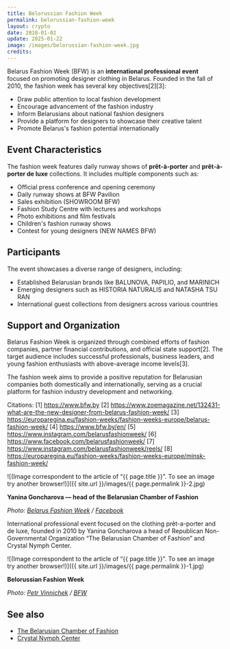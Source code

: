 ```yaml
---
title: Belorussian Fashion Week
permalink: belorussian-fashion-week
layout: crypto
date: 2018-01-02
update: 2025-01-22
image: /images/belorussian-fashion-week.jpg
credits:
---
```


Belarus Fashion Week (BFW) is an **international professional event** focused on promoting designer clothing in Belarus. Founded in the fall of 2010, the fashion week has several key objectives[2][3]:

- Draw public attention to local fashion development
- Encourage advancement of the fashion industry
- Inform Belarusians about national fashion designers
- Provide a platform for designers to showcase their creative talent
- Promote Belarus's fashion potential internationally

## Event Characteristics

The fashion week features daily runway shows of **prêt-à-porter** and **prêt-à-porter de luxe** collections. It includes multiple components such as:

- Official press conference and opening ceremony
- Daily runway shows at BFW Pavilion
- Sales exhibition (SHOWROOM BFW)
- Fashion Study Centre with lectures and workshops
- Photo exhibitions and film festivals
- Children's fashion runway shows
- Contest for young designers (NEW NAMES BFW)

## Participants

The event showcases a diverse range of designers, including:

- Established Belarusian brands like BALUNOVA, PAPILIO, and MARINICH
- Emerging designers such as HISTORIA NATURALIS and NATASHA TSU RAN
- International guest collections from designers across various countries

## Support and Organization

Belarus Fashion Week is organized through combined efforts of fashion companies, partner financial contributions, and official state support[2]. The target audience includes successful professionals, business leaders, and young fashion enthusiasts with above-average income levels[3].

The fashion week aims to provide a positive reputation for Belarusian companies both domestically and internationally, serving as a crucial platform for fashion industry development and networking.

Citations:
[1] https://www.bfw.by
[2] https://www.zoemagazine.net/132431-what-are-the-new-designer-from-belarus-fashion-week/
[3] https://europaregina.eu/fashion-weeks/fashion-weeks-europe/belarus-fashion-week/
[4] https://www.bfw.by/en/
[5] https://www.instagram.com/belarusfashionweek/
[6] https://www.facebook.com/belarusfashionweek/
[7] https://www.instagram.com/belarusfashionweek/reels/
[8] https://europaregina.eu/fashion-weeks/fashion-weeks-europe/minsk-fashion-week/

![(Image correspondent to the article of “{{ page.title }}”. To see an image try another browser!)]({{ site.url }}/images/{{ page.permalink }}-2.jpg)

**Yanina Goncharova — head of the Belarusian Chamber of Fashion**

*Photo: [Belarus Fashion Week](vinnichek-petr) / [Facebook](https://www.facebook.com/belarusfashionweek/posts/%D1%80%D0%BE%D0%BE-%D0%B1%D0%B5%D0%BB%D0%BE%D1%80%D1%83%D1%81%D1%81%D0%BA%D0%B0%D1%8F-%D0%BF%D0%B0%D0%BB%D0%B0%D1%82%D0%B0-%D0%BC%D0%BE%D0%B4%D1%8B-%D0%B8%D0%BD%D1%84%D0%BE%D1%80%D0%BC%D0%B8%D1%80%D1%83%D0%B5%D1%82-%D1%87%D1%82%D0%BE-%D0%BD%D0%B5-%D0%B7%D0%B0%D0%BD%D0%B8%D0%BC%D0%B0%D0%B5%D1%82%D1%81%D1%8F-%D0%BE%D1%80%D0%B3%D0%B0%D0%BD%D0%B8%D0%B7%D0%B0%D1%86%D0%B8%D0%B5%D0%B9-%D0%BF%D0%BE%D0%BA%D0%B0%D0%B7%D0%BE%D0%B2-2/906908826028257/)*

International professional event focused on the clothing prêt-a-porter and de luxe, founded in 2010 by Yanina Goncharova a head of Republican Non-Governmental Organization “The Belarusian Chamber of Fashion” and Crystal Nymph Center.

![(Image correspondent to the article of “{{ page.title }}”. To see an image try another browser!)]({{ site.url }}/images/{{ page.permalink }}-1.jpg)

**Belorussian Fashion Week**

*Photo: [Petr Vinnichek](vinnichek-petr) / [BFW](http://www.bfw.by/ru/pressroom/about/)*

## See also

- [The Belarusian Chamber of Fashion](t-b-c-o-f)
- [Crystal Nymph Center](c-n-c)
